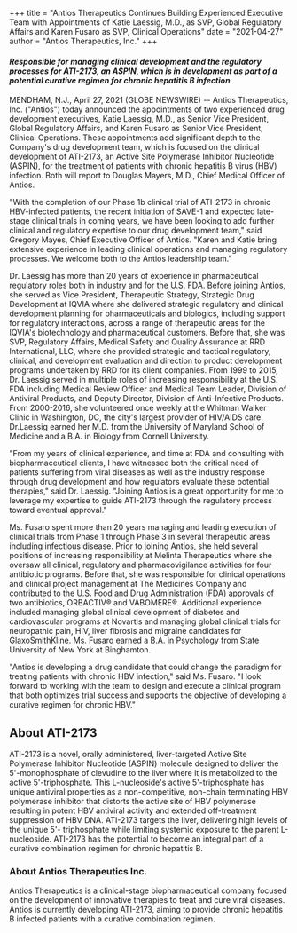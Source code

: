 +++
title = "Antios Therapeutics Continues Building Experienced Executive Team with Appointments of Katie Laessig, M.D., as SVP, Global Regulatory Affairs and Karen Fusaro as SVP, Clinical Operations"
date = "2021-04-27"
author = "Antios Therapeutics, Inc."
+++


#### *Responsible for managing clinical development and the regulatory processes for ATI-2173, an ASPIN, which is in development as part of a potential curative regimen for chronic hepatitis B infection*


MENDHAM, N.J., April 27, 2021 (GLOBE NEWSWIRE) -- Antios Therapeutics, Inc. ("Antios") today announced the appointments of two experienced drug development executives, Katie Laessig, M.D., as Senior Vice President, Global Regulatory Affairs, and Karen Fusaro as Senior Vice President, Clinical Operations. These appointments add significant depth to the Company's drug development team, which is focused on the clinical development of ATI-2173, an Active Site Polymerase Inhibitor Nucleotide (ASPIN), for the treatment of patients with chronic hepatitis B virus (HBV) infection. Both will report to Douglas Mayers, M.D., Chief Medical Officer of Antios.

"With the completion of our Phase 1b clinical trial of ATI-2173 in chronic HBV-infected patients, the recent initiation of SAVE-1 and expected late-stage clinical trials in coming years, we have been looking to add further clinical and regulatory expertise to our drug development team," said Gregory Mayes, Chief Executive Officer of Antios. "Karen and Katie bring extensive experience in leading clinical operations and managing regulatory processes. We welcome both to the Antios leadership team."

Dr. Laessig has more than 20 years of experience in pharmaceutical regulatory roles both in industry and for the U.S. FDA. Before joining Antios, she served as Vice President, Therapeutic Strategy, Strategic Drug Development at IQVIA where she delivered strategic regulatory and clinical development planning for pharmaceuticals and biologics, including support for regulatory interactions, across a range of therapeutic areas for the IQVIA's biotechnology and pharmaceutical customers. Before that, she was SVP, Regulatory Affairs, Medical Safety and Quality Assurance at RRD International, LLC, where she provided strategic and tactical regulatory, clinical, and development evaluation and direction to product development programs undertaken by RRD for its client companies. From 1999 to 2015, Dr. Laessig served in multiple roles of increasing responsibility at the U.S. FDA including Medical Review Officer and Medical Team Leader, Division of Antiviral Products, and Deputy Director, Division of Anti-Infective Products. From 2000-2016, she volunteered once weekly at the Whitman Walker Clinic in Washington, DC, the city's largest provider of HIV/AIDS care. Dr.Laessig earned her M.D. from the University of Maryland School of Medicine and a B.A. in Biology from Cornell University.

"From my years of clinical experience, and time at FDA and consulting with biopharmaceutical clients, I have witnessed both the critical need of patients suffering from viral diseases as well as the industry response through drug development and how regulators evaluate these potential therapies," said Dr. Laessig. "Joining Antios is a great opportunity for me to leverage my expertise to guide ATI-2173 through the regulatory process toward eventual approval."

Ms. Fusaro spent more than 20 years managing and leading execution of clinical trials from Phase 1 through Phase 3 in several therapeutic areas including infectious disease. Prior to joining Antios, she held several positions of increasing responsibility at Melinta Therapeutics where she oversaw all clinical, regulatory and pharmacovigilance activities for four antibiotic programs. Before that, she was responsible for clinical operations and clinical project management at The Medicines Company and contributed to the U.S. Food and Drug Administration (FDA) approvals of two antibiotics, ORBACTIV&reg; and VABOMERE&reg;. Additional experience included managing global clinical  development of diabetes and cardiovascular programs at Novartis and managing global clinical trials for neuropathic pain, HIV, liver fibrosis and migraine candidates for GlaxoSmithKline. Ms. Fusaro earned a B.A. in Psychology from State University of New York at Binghamton.

"Antios is developing a drug candidate that could change the paradigm for treating patients with chronic HBV infection," said Ms. Fusaro. "I look forward to working with the team to design and execute a clinical program that both optimizes trial success and supports the objective of developing a curative regimen for chronic HBV."


## About ATI-2173
ATI-2173 is a novel, orally administered, liver-targeted Active Site Polymerase Inhibitor Nucleotide (ASPIN) molecule designed to deliver the 5'-monophosphate of clevudine to the liver where it is metabolized to the active 5'-triphosphate. This L-nucleoside's active 5'-triphosphate has unique antiviral properties as a non-competitive, non-chain terminating HBV polymerase inhibitor that distorts the active site of HBV polymerase resulting in potent HBV antiviral activity and extended off-treatment suppression of HBV DNA. ATI-2173 targets the liver, delivering high levels of the unique 5'- triphosphate while limiting systemic exposure to the parent L-nucleoside. ATI-2173 has the potential to become an integral part of a curative combination regimen for chronic hepatitis B.

### About Antios Therapeutics Inc.
Antios Therapeutics is a clinical-stage biopharmaceutical company focused on the development of innovative therapies to treat and cure viral diseases. Antios is currently developing ATI-2173, aiming to provide chronic hepatitis B infected patients with a curative combination regimen.

